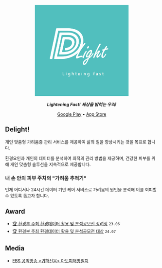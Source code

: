 <p align="center">
  <picture>
    <source media="(prefers-color-scheme: dark)" srcset="/profile/assets/delight.svg" height="300px">
    <img alt="dimipay logo" src="/profile/assets/delight.svg" height="300px">
  </picture>
  <p align="center"><b><i>Lightening Fast! 세상을 밝히는 우리!</i></b></p>
  <div align="center">
    <a href="https://play.google.com/store/apps/details?id=com.Delight.todacmvp">Google Play</a>&#9;&#149;&#9;<a href="https://apps.apple.com/app/id6736654359">App Store</a>
  </div>
</p>

## Delight!
개인 맞춤형 가려움증 관리 서비스를 제공하여 삶의 질을 향상시키는 것을 목표로 합니다.

환경요인과 개인의 데이터를 분석하여 최적의 관리 방법을 제공하며, 건강한 피부를 위해 개인 맞춤형 솔루션을 지속적으로 제공합니다.

### 내 손 안의 피부 주치의 "가려움 추적기"
언제 어디서나 24시간 데이터 기반 케어 서비스로 가려움의 원인을 분석해 이를 회피할 수 있도록 돕고자 합니다.

## Award

- [🏆 환경부 주최 환경데이터 활용 및 분석공모전 장려상](https://www.ecothon.kr/board/list/winner/page/1/category/2023) `23.06` 
- [🏆 환경부 주최 환경데이터 활용 및 분석공모전 대상](https://www.ecothon.kr/board/list/winner/page/1/category/2024) `24.07`

## Media
- [EBS 공익방송 <귀하신몸> 아토피해방일지](https://youtu.be/OY4130IZn-8?feature=shared&t=2288)


